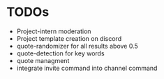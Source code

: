 ﻿# TODOs

- Project-intern moderation
- Project template creation on discord
- quote-randomizer for all results above 0.5
- quote-detection for key words
- quote managment
- integrate invite command into channel command